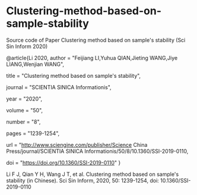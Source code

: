 # Clustering-method-based-on-sample-stability
Source code of Paper Clustering method based on sample's stability (Sci Sin Inform 2020)

@article{Li 2020,
  author = "Feijiang LI,Yuhua QIAN,Jieting WANG,Jiye LIANG,Wenjian WANG",
  
  title = "Clustering method based on sample's stability",
  
  journal = "SCIENTIA SINICA Informationis",
  
  year = "2020",
  
  volume = "50",
 
  number = "8",
  
  pages = "1239-1254",
  
  url = "http://www.sciengine.com/publisher/Science China Press/journal/SCIENTIA SINICA Informationis/50/8/10.1360/SSI-2019-0110,
  
  doi = "https://doi.org/10.1360/SSI-2019-0110"
}


Li F J, Qian Y H, Wang J T, et al. Clustering method based on sample's stability (in Chinese). Sci Sin Inform, 2020, 50: 1239-1254, doi: 10.1360/SSI-2019-0110
